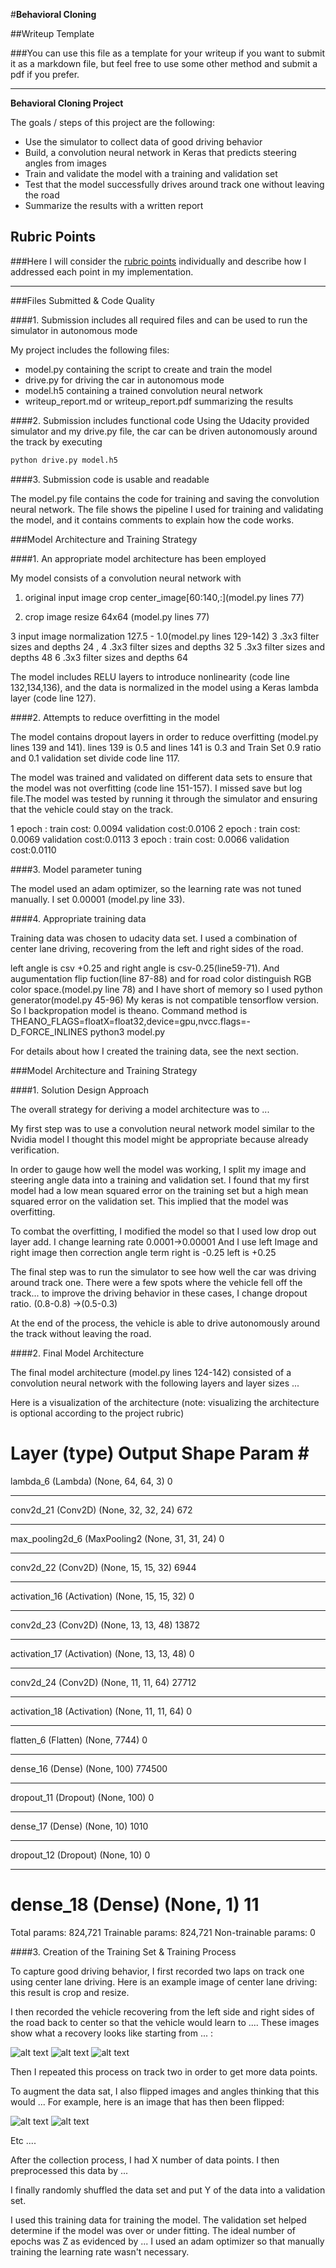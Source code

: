 ﻿#**Behavioral Cloning** 

##Writeup Template

###You can use this file as a template for your writeup if you want to submit it as a markdown file, but feel free to use some other method and submit a pdf if you prefer.

---

**Behavioral Cloning Project**

The goals / steps of this project are the following:
* Use the simulator to collect data of good driving behavior
* Build, a convolution neural network in Keras that predicts steering angles from images
* Train and validate the model with a training and validation set
* Test that the model successfully drives around track one without leaving the road
* Summarize the results with a written report


[//]: # (Image References)

[image1]: ./examples/placeholder.png "Model Visualization"
[image2]: ./examples/placeholder.png "Grayscaling"
[image3]: ./examples/placeholder_small.png "Recovery Image"
[image4]: ./examples/placeholder_small.png "Recovery Image"
[image5]: ./examples/placeholder_small.png "Recovery Image"
[image6]: ./examples/placeholder_small.png "Normal Image"
[image7]: ./examples/placeholder_small.png "Flipped Image"

## Rubric Points
###Here I will consider the [rubric points](https://review.udacity.com/#!/rubrics/432/view) individually and describe how I addressed each point in my implementation.  

---
###Files Submitted & Code Quality

####1. Submission includes all required files and can be used to run the simulator in autonomous mode

My project includes the following files:
* model.py containing the script to create and train the model
* drive.py for driving the car in autonomous mode
* model.h5 containing a trained convolution neural network 
* writeup_report.md or writeup_report.pdf summarizing the results

####2. Submission includes functional code
Using the Udacity provided simulator and my drive.py file, the car can be driven autonomously around the track by executing 
```sh
python drive.py model.h5
```

####3. Submission code is usable and readable

The model.py file contains the code for training and saving the convolution neural network. The file shows the pipeline I used for training and validating the model, and it contains comments to explain how the code works.

###Model Architecture and Training Strategy

####1. An appropriate model architecture has been employed

My model consists of a convolution neural network with  

1. original input image crop center_image[60:140,:](model.py lines 77)
   







2.  crop image resize 64x64 (model.py lines 77)
               








3  input image normalization 127.5 - 1.0(model.py lines 129-142)
3 .3x3 filter sizes and depths 24 , 
4 .3x3 filter sizes and depths 32 
5 .3x3 filter sizes and depths 48
6 .3x3 filter sizes and depths 64
 

The model includes RELU layers to introduce nonlinearity (code line 132,134,136), and the data is normalized in the model using a Keras lambda layer (code line 127). 

####2. Attempts to reduce overfitting in the model

The model contains dropout layers in order to reduce overfitting (model.py lines 139 and 141).   lines 139 is 0.5 and lines 141 is 0.3 and Train Set 0.9 ratio and 0.1 validation set divide code line 117.

The model was trained and validated on different data sets to ensure that the model was not overfitting (code line 151-157). I missed save but log file.The model was tested by running it through the simulator and ensuring that the vehicle could stay on the track.





















1 epoch : train cost: 0.0094 validation cost:0.0106
2 epoch : train cost: 0.0069 validation cost:0.0113
3 epoch : train cost: 0.0066 validation cost:0.0110

####3. Model parameter tuning

The model used an adam optimizer, so the learning rate 
was not tuned manually. I set 0.00001 (model.py line 33).

####4. Appropriate training data

Training data was chosen to udacity data set. I used a combination of center lane driving, recovering from the left and right sides of the road. 

left angle is csv +0.25 and right angle is csv-0.25(line59-71). And augumentation flip fuction(line 87-88) and for road color distinguish RGB color space.(model.py line 78) and I have short of memory so I used python generator(model.py 45-96) My keras is not compatible tensorflow version. So I backpropation model is theano. Command method is THEANO_FLAGS=floatX=float32,device=gpu,nvcc.flags=-D_FORCE_INLINES python3 model.py 


For details about how I created the training data, see the next section. 

###Model Architecture and Training Strategy

####1. Solution Design Approach

The overall strategy for deriving a model architecture was to ...

My first step was to use a convolution neural network model similar to the Nvidia model I thought this model might be appropriate because already verification.

In order to gauge how well the model was working, I split my image and steering angle data into a training and validation set. I found that my first model had a low mean squared error on the training set but a high mean squared error on the validation set. This implied that the model was overfitting. 

To combat the overfitting, I modified the model so that I used low drop out layer add. I change learning rate 0.0001->0.00001  And I use left Image and right image then correction angle term right is -0.25 left is +0.25

The final step was to run the simulator to see how well the car was driving around track one. There were a few spots where the vehicle fell off the track... to improve the driving behavior in these cases, I change dropout ratio. (0.8-0.8) →(0.5-0.3)

At the end of the process, the vehicle is able to drive autonomously around the track without leaving the road.

####2. Final Model Architecture

The final model architecture (model.py lines 124-142) consisted of a convolution neural network with the following layers and layer sizes ...

Here is a visualization of the architecture (note: visualizing the architecture is optional according to the project rubric)

Layer (type)                 Output Shape              Param #   
=================================================================
lambda_6 (Lambda)            (None, 64, 64, 3)         0         
_________________________________________________________________
conv2d_21 (Conv2D)           (None, 32, 32, 24)        672       
_________________________________________________________________
max_pooling2d_6 (MaxPooling2 (None, 31, 31, 24)        0         
_________________________________________________________________
conv2d_22 (Conv2D)           (None, 15, 15, 32)        6944      
_________________________________________________________________
activation_16 (Activation)   (None, 15, 15, 32)        0         
_________________________________________________________________
conv2d_23 (Conv2D)           (None, 13, 13, 48)        13872     
_________________________________________________________________
activation_17 (Activation)   (None, 13, 13, 48)        0         
_________________________________________________________________
conv2d_24 (Conv2D)           (None, 11, 11, 64)        27712     
_________________________________________________________________
activation_18 (Activation)   (None, 11, 11, 64)        0         
_________________________________________________________________
flatten_6 (Flatten)          (None, 7744)              0         
_________________________________________________________________
dense_16 (Dense)             (None, 100)               774500    
_________________________________________________________________
dropout_11 (Dropout)         (None, 100)               0         
_________________________________________________________________
dense_17 (Dense)             (None, 10)                1010      
_________________________________________________________________
dropout_12 (Dropout)         (None, 10)                0         
_________________________________________________________________
dense_18 (Dense)             (None, 1)                 11        
=================================================================
Total params: 824,721
Trainable params: 824,721
Non-trainable params: 0

####3. Creation of the Training Set & Training Process

To capture good driving behavior, I first recorded two laps on track one using center lane driving. Here is an example image of center lane driving: this result is crop and resize.








I then recorded the vehicle recovering from the left side and right sides of the road back to center so that the vehicle would learn to .... These images show what a recovery looks like starting from ... :

![alt text][image3]
![alt text][image4]
![alt text][image5]

Then I repeated this process on track two in order to get more data points.

To augment the data sat, I also flipped images and angles thinking that this would ... For example, here is an image that has then been flipped:

![alt text][image6]
![alt text][image7]

Etc ....

After the collection process, I had X number of data points. I then preprocessed this data by ...


I finally randomly shuffled the data set and put Y of the data into a validation set. 

I used this training data for training the model. The validation set helped determine if the model was over or under fitting. The ideal number of epochs was Z as evidenced by ... I used an adam optimizer so that manually training the learning rate wasn't necessary.
